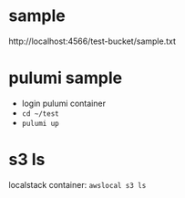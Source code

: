 # sample
http://localhost:4566/test-bucket/sample.txt

# pulumi sample

- login pulumi container
- `cd ~/test`
- `pulumi up`



# s3 ls
localstack container: `awslocal s3 ls`
